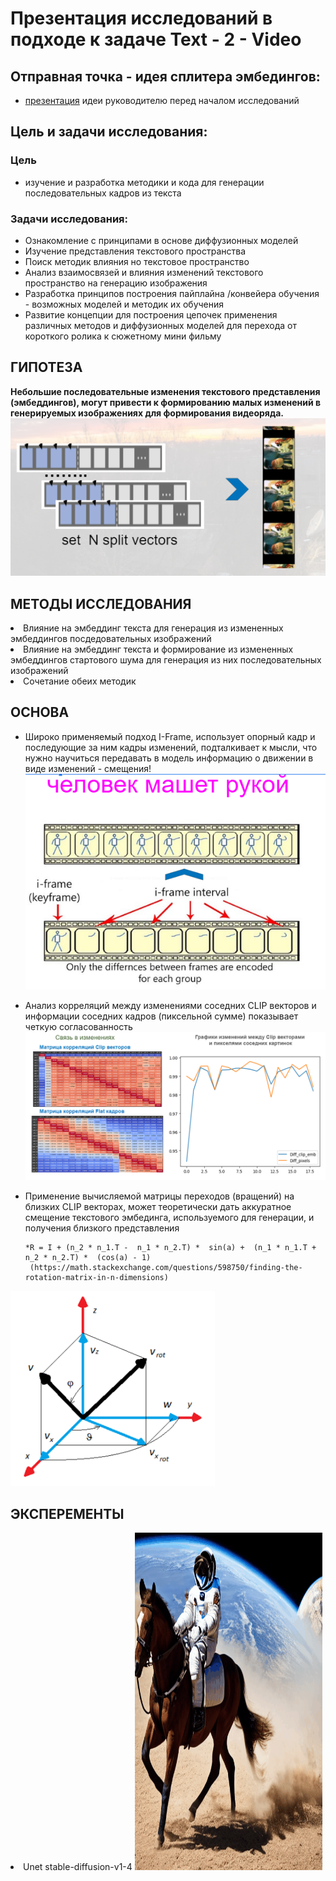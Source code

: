 
# Презентация исследований в подходе к задаче Text - 2 - Video

## Отправная точка - идея сплитера эмбедингов:
- [презентация](https://drive.google.com/file/d/1pAPhVM_eh3-WU_iY04GDMMV648D3NOhd/view?usp=sharing) идеи руководителю перед началом исследований

## Цель и задачи исследования:
### Цель 
- изучение и разработка методики и кода для генерации последовательных кадров из текста
### Задачи исследования:
- Ознакомление с принципами в основе диффузионных моделей
- Изучение представления текстового пространства
- Поиск методик влияния но текстовое пространство
- Анализ взаимосвязей и влияния изменений текстового пространство на генерацию изображения 
- Разработка принципов построения пайплайна /конвейера обучения - возможных моделей и методик их обучения
- Развитие концепции для построения цепочек применения различных методов и диффузионных моделей для перехода от короткого ролика к сюжетному мини фильму

## ГИПОТЕЗА
**Небольшие последовательные изменения текстового представления (эмбеддингов), могут привести к формированию малых изменений в генерируемых изображениях для формирования видеоряда.**
![Alt text](images/spliting.png)


## МЕТОДЫ ИССЛЕДОВАНИЯ
<li> Влияние на эмбеддинг текста для генерация из измененных эмбеддингов посдедовательных изображений 
<li> Влияние на эмбеддинг текста и формирование из измененных эмбеддингов стартового шума для генерация из них последовательных изображений
<li> Сочетание обеих методик

## ОСНОВА
- Широко применяемый подход I-Frame, использует опорный кадр и последующие за ним кадры изменений, подталкивает к мысли, что нужно научиться передавать в модель информацию о движении в виде изменений - смещения!
![Alt text](images/i_frame.png)

- Анализ корреляций между изменениями соседних CLIP векторов и информации соседних кадров (пиксельной сумме) показывает четкую согласованность
![Alt text](images/clip_pixels.png)

- Применение вычисляемой матрицы переходов (вращений) на близких CLIP векторах, может теоретически дать аккуратное смещение текстового эмбединга, используемого для генерации, и получения близкого представления

      *R = I + (n_2 * n_1.T -  n_1 * n_2.T) *  sin(a) +  (n_1 * n_1.T +  n_2 * n_2.T) *  (cos(a) - 1)
       (https://math.stackexchange.com/questions/598750/finding-the-rotation-matrix-in-n-dimensions)

![Alt text](images/decart.png)
  
## ЭКСПЕРЕМЕНТЫ
<li>  Unet stable-diffusion-v1-4

<img src="gifs/43_textforse_0.0075_dreif_0.003_test_0.gif" alt="gif" width="300" height="540">


